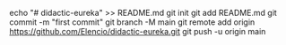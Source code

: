 echo "# didactic-eureka" >> README.md
git init
git add README.md
git commit -m "first commit"
git branch -M main
git remote add origin https://github.com/Elencio/didactic-eureka.git
git push -u origin main
